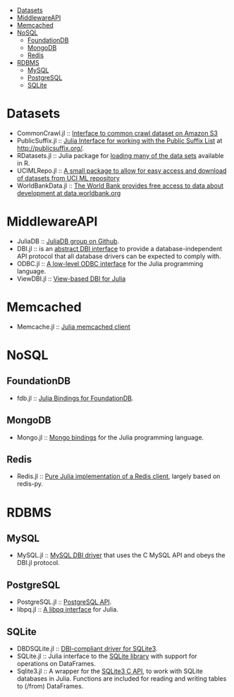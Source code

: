 * [Datasets](#datasets)
* [MiddlewareAPI](#middlewareapi)
* [Memcached](#memcached)
* [NoSQL](#nosql)
   * [FoundationDB](#foundationdb)
   * [MongoDB](#mongodb) 
   * [Redis](#redis)
* [RDBMS](#rdbms)
   * [MySQL](#mysql)
   * [PostgreSQL](#postgresql)
   * [SQLite](#sqlite)


# Datasets
* CommonCrawl.jl :: [Interface to common crawl dataset on Amazon S3](https://github.com/tanmaykm/CommonCrawl.jl)
* PublicSuffix.jl :: [Julia Interface for working with the Public Suffix List](https://github.com/tanmaykm/PublicSuffix.jl) at http://publicsuffix.org/.
* RDatasets.jl :: Julia package for [loading many of the data sets](https://github.com/johnmyleswhite/RDatasets.jl) available in R.
* UCIMLRepo.jl :: [A small package to allow for easy access and download of datasets from UCI ML repository](https://github.com/siddhantjain/UCIMLRepo.jl)
* WorldBankData.jl :: [The World Bank provides free access to data about development at data.worldbank.org](https://github.com/4gh/WorldBankData.jl)


# MiddlewareAPI
* JuliaDB :: [JuliaDB group on Github](https://github.com/JuliaDB).
* DBI.jl :: is an [abstract DBI interface](https://github.com/johnmyleswhite/DBI.jl) to provide a database-independent API protocol that all database drivers can be expected to comply with.
* ODBC.jl :: [A low-level ODBC interface](https://github.com/karbarcca/ODBC.jl) for the Julia programming language.
* ViewDBI.jl :: [View-based DBI for Julia](https://github.com/kmsquire/ViewDBI.jl)


# Memcached
* Memcache.jl :: [Julia memcached client](https://github.com/tanmaykm/Memcache.jl)


# NoSQL
## FoundationDB
* fdb.jl :: [Julia Bindings for FoundationDB](https://github.com/wwilson/fdb.jl).

## MongoDB 
* Mongo.jl :: [Mongo bindings](https://github.com/Lytol/Mongo.jl) for the Julia programming language.

## Redis
* Redis.jl :: [Pure Julia implementation of a Redis client](https://github.com/msainz/Redis.jl), largely based on redis-py.



# RDBMS
## MySQL
* MySQL.jl :: [MySQL DBI driver](https://github.com/johnmyleswhite/MySQL.jl) that uses the C MySQL API and obeys the DBI.jl protocol.

## PostgreSQL
* PostgreSQL.jl :: [PostgreSQL API](https://github.com/iamed2/PostgreSQL.jl).
* libpq.jl :: [A libpq interface](https://github.com/iamed2/libpq.jl) for Julia.

## SQLite
* DBDSQLite.jl :: [DBI-compliant driver for SQLite3](https://github.com/JuliaDB/DBDSQLite.jl).
* SQLite.jl :: Julia interface to the [SQLite library](https://github.com/karbarcca/SQLite.jl) with support for operations on DataFrames.
* Sqlite3.jl :: A wrapper for the [SQLite3 C API](https://github.com/PeetV/Sqlite3.jl), to work with SQLite databases in Julia. Functions are included for reading and writing tables to (/from) DataFrames.


